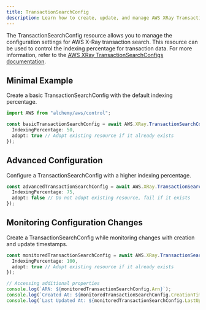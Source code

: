 ```yaml
---
title: TransactionSearchConfig
description: Learn how to create, update, and manage AWS XRay TransactionSearchConfigs using Alchemy Cloud Control.
---
```



The TransactionSearchConfig resource allows you to manage the configuration settings for AWS X-Ray transaction search. This resource can be used to control the indexing percentage for transaction data. For more information, refer to the [AWS XRay TransactionSearchConfigs documentation](https://docs.aws.amazon.com/xray/latest/userguide/).

## Minimal Example

Create a basic TransactionSearchConfig with the default indexing percentage.

```ts
import AWS from "alchemy/aws/control";

const basicTransactionSearchConfig = await AWS.XRay.TransactionSearchConfig("basic-config", {
  IndexingPercentage: 50,
  adopt: true // Adopt existing resource if it already exists
});
```

## Advanced Configuration

Configure a TransactionSearchConfig with a higher indexing percentage.

```ts
const advancedTransactionSearchConfig = await AWS.XRay.TransactionSearchConfig("advanced-config", {
  IndexingPercentage: 75,
  adopt: false // Do not adopt existing resource, fail if it exists
});
```

## Monitoring Configuration Changes

Create a TransactionSearchConfig while monitoring changes with creation and update timestamps.

```ts
const monitoredTransactionSearchConfig = await AWS.XRay.TransactionSearchConfig("monitored-config", {
  IndexingPercentage: 100,
  adopt: true // Adopt existing resource if it already exists
});

// Accessing additional properties
console.log(`ARN: ${monitoredTransactionSearchConfig.Arn}`);
console.log(`Created At: ${monitoredTransactionSearchConfig.CreationTime}`);
console.log(`Last Updated At: ${monitoredTransactionSearchConfig.LastUpdateTime}`);
```
